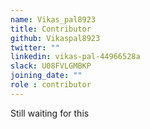 ```yaml
---
name: Vikas_pal8923
title: Contributor
github: Vikaspal8923
twitter: ""
linkedin: vikas-pal-44966528a
slack: U08FVLGMBKP
joining_date: ""
role : contributor
---
```


Still waiting for this
